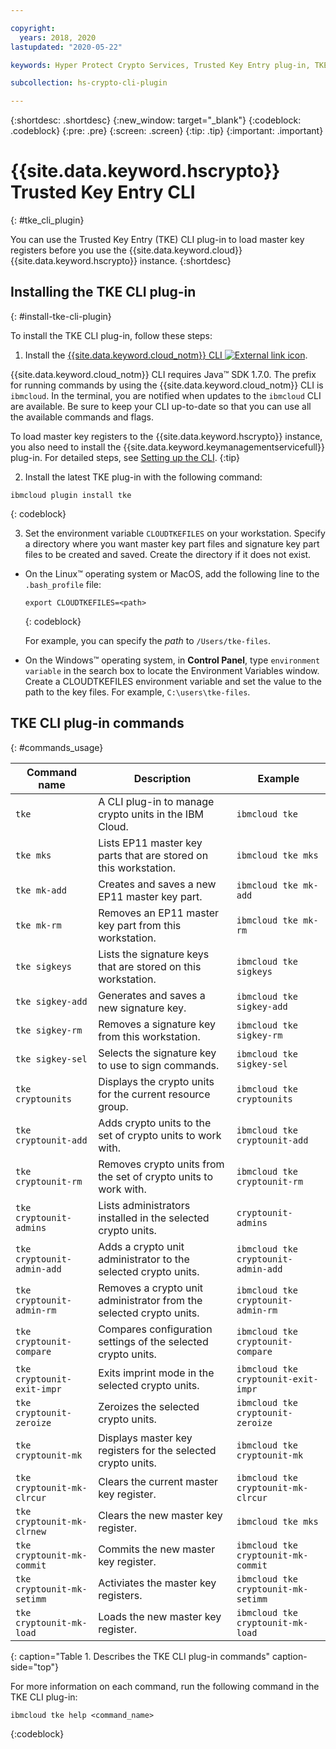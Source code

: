 ```yaml
---

copyright:
  years: 2018, 2020
lastupdated: "2020-05-22"

keywords: Hyper Protect Crypto Services, Trusted Key Entry plug-in, TKE plug-in, CLI plug-in, TKE commands, Cloud TKE reference

subcollection: hs-crypto-cli-plugin

---
```


{:shortdesc: .shortdesc}
{:new_window: target="_blank"}
{:codeblock: .codeblock}
{:pre: .pre}
{:screen: .screen}
{:tip: .tip}
{:important: .important}

# {{site.data.keyword.hscrypto}} Trusted Key Entry CLI
{: #tke_cli_plugin}

You can use the Trusted Key Entry (TKE) CLI plug-in to load master key registers before you use the {{site.data.keyword.cloud}} {{site.data.keyword.hscrypto}} instance.
{:shortdesc}

## Installing the TKE CLI plug-in
{: #install-tke-cli-plugin}

To install the TKE CLI plug-in, follow these steps:

1. Install the [{{site.data.keyword.cloud_notm}} CLI ![External link icon](../icons/launch-glyph.svg "External link icon")](https://cloud.ibm.com/docs/cli?topic=cloud-cli-getting-started).

  {{site.data.keyword.cloud_notm}} CLI requires Java&trade; SDK 1.7.0. The prefix for running commands by using the {{site.data.keyword.cloud_notm}} CLI is `ibmcloud`. In the terminal, you are notified when updates to the `ibmcloud` CLI are available. Be sure to keep your CLI up-to-date so that you can use all the available commands and flags.

  To load master key registers to the {{site.data.keyword.hscrypto}} instance, you also need to install the {{site.data.keyword.keymanagementservicefull}} plug-in. For detailed steps, see [Setting up the CLI](/docs/services/hs-crypto/set-up-cli.html).
  {:tip}

2. Install the latest TKE plug-in with the following command:

  ```
  ibmcloud plugin install tke
  ```
  {: codeblock}

3. Set the environment variable `CLOUDTKEFILES` on your workstation. Specify a directory where you want master key part files and signature key part files to be created and saved. Create the directory if it does not exist.

  * On the Linux&trade; operating system or MacOS, add the following line to the `.bash_profile` file:
     ```
     export CLOUDTKEFILES=<path>
     ```
     {: codeblock}

     For example, you can specify the *path* to `/Users/tke-files`.

  * On the Windows&trade; operating system, in **Control Panel**, type `environment variable` in the search box to locate the Environment Variables window. Create a CLOUDTKEFILES environment variable and set the value to the path to the key files. For example, `C:\users\tke-files`.


## TKE CLI plug-in commands
{: #commands_usage}

| Command name | Description | Example|
| -------------| ------------|---------------- |
|`tke`           |A CLI plug-in to manage crypto units in the IBM Cloud.|`ibmcloud tke`|
|`tke mks`|Lists EP11 master key parts that are stored on this workstation.|`ibmcloud tke mks`|
|`tke mk-add`|Creates and saves a new EP11 master key part.|`ibmcloud tke mk-add`|
|`tke mk-rm`|Removes an EP11 master key part from this workstation.|`ibmcloud tke mk-rm`|
|`tke sigkeys`|Lists the signature keys that are stored on this workstation.|`ibmcloud tke sigkeys`|
|`tke sigkey-add`|Generates and saves a new signature key.|`ibmcloud tke sigkey-add`|
|`tke sigkey-rm`|Removes a signature key from this workstation.|`ibmcloud tke sigkey-rm`|
|`tke sigkey-sel`|Selects the signature key to use to sign commands.|`ibmcloud tke sigkey-sel`|
|`tke cryptounits`|Displays the crypto units for the current resource group.|`ibmcloud tke cryptounits`|
|`tke cryptounit-add`|Adds crypto units to the set of crypto units to work with.|`ibmcloud tke cryptounit-add`|
|`tke cryptounit-rm`|Removes crypto units from the set of crypto units to work with.|`ibmcloud tke cryptounit-rm`|
|`tke cryptounit-admins`|Lists administrators installed in the selected crypto units.|`cryptounit-admins`|
|`tke cryptounit-admin-add`|Adds a crypto unit administrator to the selected crypto units.|`ibmcloud tke cryptounit-admin-add`|
|`tke cryptounit-admin-rm`|Removes a crypto unit administrator from the selected crypto units.|`ibmcloud tke cryptounit-admin-rm`|
|`tke cryptounit-compare`|Compares configuration settings of the selected crypto units.|`ibmcloud tke cryptounit-compare`|
|`tke cryptounit-exit-impr`|Exits imprint mode in the selected crypto units.|`ibmcloud tke cryptounit-exit-impr`|
|`tke cryptounit-zeroize`|Zeroizes the selected crypto units.|`ibmcloud tke cryptounit-zeroize`|
|`tke cryptounit-mk`|Displays master key registers for the selected crypto units.|`ibmcloud tke cryptounit-mk`|
|`tke cryptounit-mk-clrcur`|Clears the current master key register.|`ibmcloud tke cryptounit-mk-clrcur`|
|`tke cryptounit-mk-clrnew`|Clears the new master key register.|`ibmcloud tke mks`|
|`tke cryptounit-mk-commit`|Commits the new master key register.|`ibmcloud tke cryptounit-mk-commit`|
|`tke cryptounit-mk-setimm`| Activiates the master key registers.|`ibmcloud tke cryptounit-mk-setimm`|
|`tke cryptounit-mk-load`| Loads the new master key register.|`ibmcloud tke cryptounit-mk-load`|
{: caption="Table 1. Describes the TKE CLI plug-in commands" caption-side="top"}

For more information on each command, run the following command in the TKE CLI plug-in:

```
ibmcloud tke help <command_name>
```
{:codeblock}
